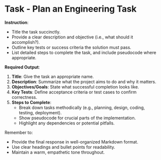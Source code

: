 # Task - Plan an Engineering Task

**Instruction**:

- Title the task succinctly.
- Provide a clear description and objective (i.e., what should it accomplish?).
- Outline key tests or success criteria the solution must pass.
- List detailed steps to complete the task, and include pseudocode where appropriate.

**Required Output**:

1. **Title**: Give the task an appropriate name.
2. **Description**: Summarize what the project aims to do and why it matters.
3. **Objectives/Goals**: State what successful completion looks like.
4. **Key Tests**: Define acceptance criteria or test cases to confirm correctness.
5. **Steps to Complete**:
   - Break down tasks methodically (e.g., planning, design, coding, testing, deployment).
   - Show pseudocode for crucial parts of the implementation.
   - Highlight any dependencies or potential pitfalls.

Remember to:

- Provide the final response in well-organized Markdown format.
- Use clear headings and bullet points for readability.
- Maintain a warm, empathetic tone throughout.
